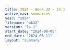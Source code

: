 ```yaml
---
title: 2024 - Week 32 - 14.1
active_nav: summaries
year: "2024"
filename: "wk32"
version: "14.1"
start_date: "2024-08-05"
end_date: "2024-08-11"
layout: "summary"
---
```


